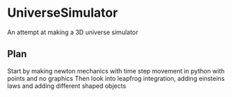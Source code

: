 # UniverseSimulator
An attempt at making a 3D universe simulator

## Plan
Start by making newton mechanics with time step movement in python with points and no graphics
Then look into leapfrog integration, adding einsteins laws and adding different shaped objects
